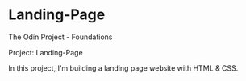 # Landing-Page

The Odin Project - Foundations

Project: Landing-Page

In this project, I'm building a landing page website with HTML & CSS.

<!-- Este es el proyecto landing page de la guia de The Odin Project -->
